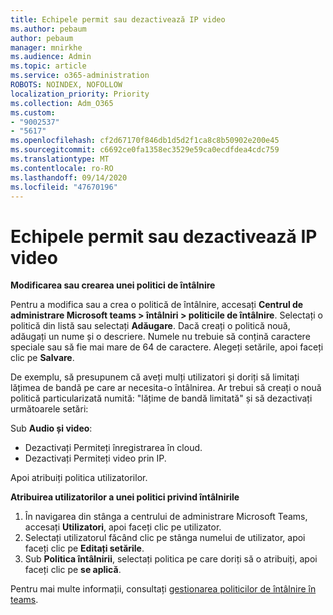 ```yaml
---
title: Echipele permit sau dezactivează IP video
ms.author: pebaum
author: pebaum
manager: mnirkhe
ms.audience: Admin
ms.topic: article
ms.service: o365-administration
ROBOTS: NOINDEX, NOFOLLOW
localization_priority: Priority
ms.collection: Adm_O365
ms.custom:
- "9002537"
- "5617"
ms.openlocfilehash: cf2d67170f846db1d5d2f1ca8c8b50902e200e45
ms.sourcegitcommit: c6692ce0fa1358ec3529e59ca0ecdfdea4cdc759
ms.translationtype: MT
ms.contentlocale: ro-RO
ms.lasthandoff: 09/14/2020
ms.locfileid: "47670196"
---
```

# <a name="teams-allow-or-disable-ip-video"></a>Echipele permit sau dezactivează IP video

**Modificarea sau crearea unei politici de întâlnire**

Pentru a modifica sau a crea o politică de întâlnire, accesați **Centrul de administrare Microsoft teams > întâlniri > politicile de întâlnire**. Selectați o politică din listă sau selectați **Adăugare**. Dacă creați o politică nouă, adăugați un nume și o descriere. Numele nu trebuie să conțină caractere speciale sau să fie mai mare de 64 de caractere. Alegeți setările, apoi faceți clic pe **Salvare**.

De exemplu, să presupunem că aveți mulți utilizatori și doriți să limitați lățimea de bandă pe care ar necesita-o întâlnirea. Ar trebui să creați o nouă politică particularizată numită: "lățime de bandă limitată" și să dezactivați următoarele setări:

Sub **Audio și video**:

- Dezactivați Permiteți înregistrarea în cloud.
- Dezactivați Permiteți video prin IP.

Apoi atribuiți politica utilizatorilor.

**Atribuirea utilizatorilor a unei politici privind întâlnirile**

1. În navigarea din stânga a centrului de administrare Microsoft Teams, accesați **Utilizatori**, apoi faceți clic pe utilizator.
2. Selectați utilizatorul făcând clic pe stânga numelui de utilizator, apoi faceți clic pe **Editați setările**.
3. Sub **Politica întâlnirii**, selectați politica pe care doriți să o atribuiți, apoi faceți clic pe **se aplică**.

Pentru mai multe informații, consultați [gestionarea politicilor de întâlnire în teams](https://docs.microsoft.com/microsoftteams/meeting-policies-in-teams).
